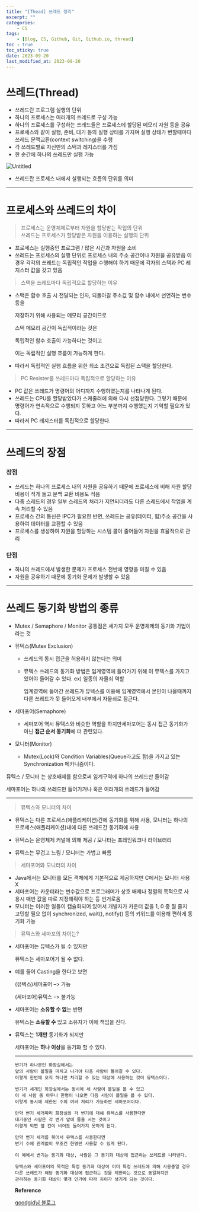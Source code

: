 ```yaml
---
title: "[Thead] 쓰레드 정리"
excerpt: ""
categories:
    - CS
tags:
    - [Blog, CS, Github, Git, Github.io, thread]
toc : true
toc_sticky: true
date: 2023-09-20
last_modified_at: 2023-09-20
---
```

# 쓰레드(Thread)

- 쓰레드란 프로그램 실행의 단위
- 하나의 프로세스는 여러개의 쓰레드로 구성 가능
- 하나의 프로세스를 구성하는 쓰레드들은 프로세스에 할당된 메모리 자원 등을 공유
- 프로세스와 같이 실행, 준비, 대기 등의 실행 상태를 가지며 실행 상태가 변할때마다 쓰레드 문맥교환(context switching)을 수행
- 각 쓰레드별로 자신만의 스택과 레지스터를 가짐
- 한 순간에 하나의 쓰레드만 실행 가능

![Untitled](https://goodgid.github.io/assets/img/os/what_is_thread_1.png)

- 쓰레드란 프로세스 내에서 실행되는 흐름의 단위를 의미

---

# 프로세스와 쓰레드의 차이

> 프로세스는 운영체제로부터 자원을 할당받는 작업의 단위<br>
> 쓰레드는 프로세스가 할당받은 자원을 이용하는 실행의 단위
>

- 프로세스는 실행중인 프로그램 / 많은 시간과 자원을 소비
- 쓰레드는 프로세스의 실행 단위로 프로세스 내의 주소 공간이나 자원을 공유받음
  이 경우 각각의 쓰레드는 독립적인 작업을 수행해야 하기 때문에 각자의 스택과 PC 레지스터 값을 갖고 있음
    

> 스택을 쓰레드마다 독립적으로 할당하는 이유
> 

- 스택은 함수 호출 시 전달되는 인자, 되돌아갈 주소값 및 함수 내에서 선언하는 변수 등을
    
    저장하기 위해 사용되는 메모리 공간이므로
    
    스택 메모리 공간이 독립적이라는 것은
    
    독립적인 함수 호출이 가능하다는 것이고
    
    이는 독립적인 실행 흐름이 가능하게 한다.
    
- 따라서 독립적인 실행 흐름을 위한 최소 조건으로 독립된 스택을 할당한다.

> PC Resister를 쓰레드마다 독립적으로 할당하는 이유
> 

- PC 값은 쓰레드가 명령어의 어디까지 수행하였는지를 나타나게 된다.
- 쓰레드는 CPU를 할당받았다가 스케줄러에 의해 다시 선점당한다.
    그렇기 때문에 명령어가 연속적으로 수행되지 못하고
    어느 부분까지 수행했는지 기억할 필요가 있다.
- 따라서 PC 레지스터를 독립적으로 할당한다.

---

# 쓰레드의 장점

### 장점

- 쓰레드는 하나의 프로세스 내의 자원을 공유하기 때문에 프로세스에 비해 자원 할당 비용이 적게 들고 문맥 교환 비용도 적음
- 다중 스레드의 경우 일부 스레드의 처리가 지연되더라도 다른 스레드에서 작업을 계속 처리할 수 있음
- 프로세스 간의 통신은 IPC가 필요한 반면, 쓰레드는 공유(데이터, 힙)주소 공간을 사용하여 데이터를 교환할 수 있음
- 프로세스를 생성하여 자원을 할당하는 시스템 콜이 줄어들어 자원을 효율적으로 관리

### 단점

- 하나의 쓰레드에서 발생한 문제가 프로세스 전반에 영향을 미칠 수 있음
- 자원을 공유하기 때문에 동기화 문제가 발생할 수 있음

---

# 쓰레드 동기화 방법의 종류

- Mutex / Semaphore / Monitor 공통점은 세가지 모두 운영체제의 동기화 기법이라는 것
- 뮤텍스(Mutex Exclusion)
    - 쓰레드의 동시 접근을 허용하지 않는다는 의미
    - 뮤텍스 쓰레드의 동기화 방법은 임계영역에 들어가기 위해 이 뮤텍스를 가지고 있어야 들어갈 수 있다.
    ex) 일종의 자물쇠 역할
        
        임계영역에 들어간 쓰레드가 뮤텍스를 이용해 임계영역에서 본인이 나올때까지 다른 쓰레드가 못 들어오게 내부에서 자물쇠로 잠근다.
        
- 세마포어(Semaphore)
    - 세마포어 역시 뮤텍스와 비슷한 역할을 하지만세마포어는 동시 접근 동기화가 아닌 **접근 순서 동기화**에 더 관련있다.
- 모니터(Monitor)
    - Mutex(Lock)와 Condition Variables(Queue라고도 함)을 가지고 있는 Synchronization 메카니즘이다.
    

뮤텍스 / 모니터 는 상호배제를 함으로써 임계구역에 하나의 쓰레드만 들어감

세마포어는 하나의 쓰레드만 들어가거나 혹은 여러개의 쓰레드가 들어감

----

> 뮤텍스와 모니터의 차이
> 

- 뮤텍스는 다른 프로세스(애플리케이션)간에 동기화를 위해 사용, 모니터는 하나의 프로세스(애플리케이션)내에 다른 쓰레드간 동기화에 사용

- 뮤텍스는 운영체제 커널에 의해 제공 / 모니터는 프레임워크나 라이브러리
- 뮤텍스는 무겁고 느림 / 모니터는 가볍고 빠름

> 세마포어와 모니터의 차이
> 

- Java에서는 모니터를 모든 객체에게 기본적으로 제공하지만 C에서는 모니터 사용 X
- 세마포어는 카운터라는 변수값으로 프로그래머가 상호 배제나 정렬의 목적으로         사용시 매번 값을 따로 지정해줘야 하는 등 번거로움
- 모니터는 이러한 일들이 캡슐화되어 있어서 개발자가 카운터 값을 1, 0 중 뭘 줄지 고민할 필요 없이 synchronized, wait(), notify() 등의 키워드를 이용해 편하게 동기화 가능

> 뮤텍스와 세마포의 차이는?
> 

- 세마포어는 뮤텍스가 될 수 있지만
    
   뮤텍스는 세마포어가 될 수 없다.
    
- 예를 들어 Casting을 한다고 보면
    
   (뮤텍스)세마포어 –> 가능
    
   (세마포어)뮤텍스 –> 불가능
    
- 세마포어는 **소유할 수 없**는 반면
    
    뮤텍스는 **소유할 수** 있고 소유자가 이에 책임을 진다.
    
- 뮤텍스는 **1개만** 동기화가 되지만
    
    세마포어는 **하나 이상**을 동기화 할 수 있다.

    ---

    
    ```
    변기가 하나뿐인 화장실에서는
    앞의 사람이 볼일을 마치고 나가야 다음 사람이 들어갈 수 있다.
    이렇게 한번에 오직 하나만 처리할 수 있는 대상에 사용하는 것이 뮤텍스이다.
    
    변기가 세개인 화장실에서는 동시에 세 사람이 볼일을 볼 수 있고
    이 세 사람 중 아무나 한명이 나오면 다음 사람이 볼일을 볼 수 있다.
    이렇게 동시에 제한된 수의 여러 처리가 가능하면 세마포어이다.
    
    만약 변기 세개짜리 화장실의 각 변기에 대해 뮤텍스를 사용한다면
    대기중인 사람은 각 변기 앞에 줄을 서는 것이고
    이렇게 되면 옆 칸이 비어도 들어가지 못하게 된다.
    
    만약 변기 세개를 묶어서 뮤텍스를 사용한다면
    변기 수에 관계없이 무조건 한명만 사용할 수 있게 된다.
    
    이 예에서 변기는 동기화 대상, 사람은 그 동기화 대상에 접근하는 쓰레드를 나타낸다.
    
    뮤텍스와 세마포어의 목적은 특정 동기화 대상이 이미 특정 쓰레드에 의해 사용중일 경우
    다른 쓰레드가 해당 동기화 대상에 접근하는 것을 제한하는 것으로 동일하지만
    관리하는 동기화 대상이 몇개 인가에 따라 차이가 생기게 되는 것이다.
    ```
    
    **Reference**
    
    <a href="https://goodgid.github.io/What-is-Thread/">goodgid님 블로그</a>
    